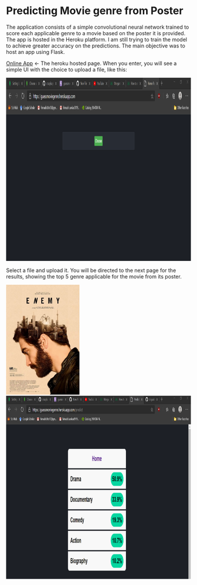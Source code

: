 # Predicting Movie genre from Poster

The application consists of a simple convolutional neural network trained to score each applicable genre to a movie based on the poster it is provided. The app is hosted in the
Heroku platform. I am still trying to train the model to achieve greater accuracy on the predictions. The main objective was to host an app using Flask.

[Online App](https://guessmoviegenre.herokuapp.com/) <- The heroku hosted page. When you enter, you will see a simple UI with the choice to upload a file, like this:

<img src="https://github.com/crazylazylife/guessmoviegenre/blob/master/indexPage.png" alt="Index Page" width="1200px" height="500px"/>

Select a file and upload it. You will be directed to the next page for the results, showing the top 5 genre applicable for the movie from its poster.

<img src="https://github.com/crazylazylife/guessmoviegenre/blob/master/enemy.jpg" alt="Index Page" width="200px" height="300px"/>
<img src="https://github.com/crazylazylife/guessmoviegenre/blob/master/resultPage.png" alt="Index Page" width="1000px" height="500px"/>




